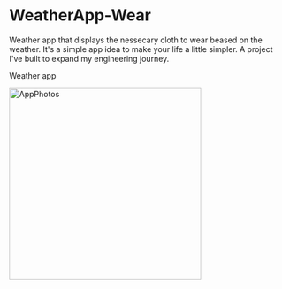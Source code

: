 # WeatherApp-Wear
Weather app that displays the nessecary cloth to wear beased on the weather. It's a simple app idea to make your life a little simpler. A project I've built to expand my engineering journey.

Weather app

<img width="347" alt="AppPhotos" src="https://user-images.githubusercontent.com/80492184/148599526-cbd39381-c93b-4be1-821e-2b4221ff461d.png">
